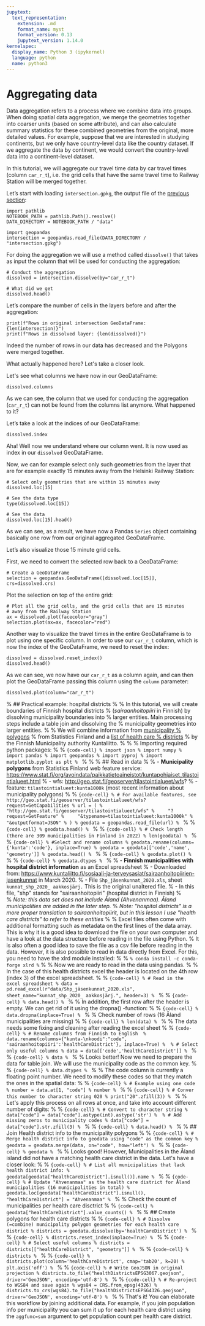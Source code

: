 ```yaml
---
jupytext:
  text_representation:
    extension: .md
    format_name: myst
    format_version: 0.13
    jupytext_version: 1.14.0
kernelspec:
  display_name: Python 3 (ipykernel)
  language: python
  name: python3
---
```


# Aggregating data

Data aggregation refers to a process where we combine data into groups. When
doing spatial data aggregation, we merge the geometries together into coarser
units (based on some attribute), and can also calculate summary statistics for
these combined geometries from the original, more detailed values. For example,
suppose that we are interested in studying continents, but we only have
country-level data like the country dataset. If we aggregate the data by
continent, we would convert the country-level data into a continent-level
dataset.

In this tutorial, we will aggregate our travel time data by car travel times
(column `car_r_t`), i.e. the grid cells that have the same travel time to
Railway Station will be merged together.

Let’s start with loading `intersection.gpkg`, the output file of the
[previous section](overlay-analysis):

```{code-cell} ipython3
import pathlib 
NOTEBOOK_PATH = pathlib.Path().resolve()
DATA_DIRECTORY = NOTEBOOK_PATH / "data"
```

```{code-cell} ipython3
import geopandas
intersection = geopandas.read_file(DATA_DIRECTORY / "intersection.gpkg")
```

For doing the aggregation we will use a method called `dissolve()` that takes
as input the column that will be used for conducting the aggregation:

```{code-cell} ipython3
# Conduct the aggregation
dissolved = intersection.dissolve(by="car_r_t")

# What did we get
dissolved.head()
```

Let’s compare the number of cells in the layers before and after the
aggregation:

```{code-cell} ipython3
print(f"Rows in original intersection GeoDataFrame: {len(intersection)}")
print(f"Rows in dissolved layer: {len(dissolved)}")
```

Indeed the number of rows in our data has decreased and the Polygons were
merged together.

What actually happened here? Let's take a closer look. 

Let's see what columns we have now in our GeoDataFrame:

```{code-cell} ipython3
dissolved.columns
```

As we can see, the column that we used for conducting the aggregation
(`car_r_t`) can not be found from the columns list anymore. What happened to
it?

Let’s take a look at the indices of our GeoDataFrame:

```{code-cell} ipython3
dissolved.index
```

Aha! Well now we understand where our column went. It is now used as index in
our `dissolved` GeoDataFrame. 

Now, we can for example select only such geometries from the layer that are for
example exactly 15 minutes away from the Helsinki Railway Station:

```{code-cell} ipython3
# Select only geometries that are within 15 minutes away
dissolved.loc[15]
```

```{code-cell} ipython3
# See the data type
type(dissolved.loc[15])
```

```{code-cell} ipython3
# See the data
dissolved.loc[15].head()
```

As we can see, as a result, we have now a Pandas `Series` object containing
basically one row from our original aggregated GeoDataFrame.

Let’s also visualize those 15 minute grid cells.

First, we need to convert the selected row back to a GeoDataFrame:

```{code-cell} ipython3
# Create a GeoDataFrame
selection = geopandas.GeoDataFrame([dissolved.loc[15]], crs=dissolved.crs)
```

Plot the selection on top of the entire grid:

```{code-cell} ipython3
# Plot all the grid cells, and the grid cells that are 15 minutes
# away from the Railway Station
ax = dissolved.plot(facecolor="gray")
selection.plot(ax=ax, facecolor="red")
```

Another way to visualize the travel times in the entire GeoDataFrame is to plot using one specific column. In order to use our `car_r_t` column, which is now the index of the GeoDataFrame, we need to reset the index:

```{code-cell} ipython3
dissolved = dissolved.reset_index()
dissolved.head()
```

As we can see, we now have our `car_r_t` as a column again, and can then plot the GeoDataFrame passing this column using the `column` parameter:

```{code-cell} ipython3
dissolved.plot(column="car_r_t")
```

% ## Practical example: hospital districts
% 
% In this tutorial, we will create boundaries of Finnish hospital districts
% (*sairaanhoitopiiri* in Finnish) by dissolving municipality boundaries into
% larger entities. Main processing steps include a table join and dissolving the
% municipality geometries into larger entities.
% 
% We will combine information from [municipality
% polygons](https://www.stat.fi/org/avoindata/paikkatietoaineistot/vaesto_tilastointialueittain.html)
% from Statistics Finland and a [list of health care
% districts](https://www.kuntaliitto.fi/sosiaali-ja-terveysasiat/sairaanhoitopiirien-jasenkunnat)
% by the Finnish Municipality authority Kuntaliitto.
% 
% 
% Importing required python packages:
% 
% ```{code-cell}
% import json
% import numpy
% import pandas
% import geopandas
% import pyproj
% import matplotlib.pyplot as plt
% ```
% 
% 
% ## Read in data
% 
% - **Municipality polygons** from Statistics Finland web feature service: https://www.stat.fi/org/avoindata/paikkatietoaineistot/kuntapohjaiset_tilastointialueet.html
%     - wfs: http://geo.stat.fi/geoserver/tilastointialueet/wfs?
%     - feature: `tilastointialueet:kunta1000k` (most recent information about municipality polygons)
% 
% ```{code-cell}
% # For available features, see http://geo.stat.fi/geoserver/tilastointialueet/wfs?request=GetCapabilities
% url = (
%     "http://geo.stat.fi/geoserver/tilastointialueet/wfs"
%     "?request=GetFeature"
%     "&typename=tilastointialueet:kunta1000k"
%     "&outputformat=JSON"
% )
% geodata = geopandas.read_file(url)
% ```
% 
% ```{code-cell}
% geodata.head()
% ```
% 
% ```{code-cell}
% # Check length (there are 309 municipalities in Finland in 2022)
% len(geodata)
% ```
% 
% ```{code-cell}
% #Select and rename columns
% geodata.rename(columns={'kunta':'code'}, inplace=True)
% geodata = geodata[['code','name', 'geometry']]
% geodata.head()
% ```
% 
% ```{code-cell}
% geodata.plot()
% ```
% 
% ```{code-cell}
% geodata.dtypes
% ```
% 
% - **Finnish municipalities with hospital district information** as an Excel spreadsheet 
%     - Downloaded from: https://www.kuntaliitto.fi/sosiaali-ja-terveysasiat/sairaanhoitopiirien-jasenkunnat in March 2020. 
%     - File `Shp_jäsenkunnat_2020.xls`, sheet `kunnat_shp_2020_ aakkosjärj.` This is the original unaltered file.
%     - In this file, "shp" stands for "sairaanhoitopiiri" (hospital district in Finnish)
%     
% *Note: this data set does not include Åland (Ahvenanmaa). Åland municipalities are added in the later step.*
% *Note: "hospital districts" is a more proper translation to sairaanhoitopiirit, but in this lesson I use "health care districts" to refer to these entities*
% 
% Excel files often come with additional formatting such as metadata on the first lines of the data array. This is why it is a good idea to download the file on your own computer and have a look at the data structure before reading in the file using Python.
% It is also often a good idea to save the file as a csv file before reading in the data. However, it is also possible to read in data directly from Excel. For this, you need to have the xlrd module installed:
% 
% ```
% conda install -c conda-forge xlrd
% ```
% 
% Now we are ready to read in the data using pandas.
% 
% In the case of this health districts excel the header is located on the 4th row (index 3) of the excel spreadsheet.
% 
% ```{code-cell}
% # Read in the excel spreadsheet
% data = pd.read_excel(r"data/Shp_jäsenkunnat_2020.xls", sheet_name="kunnat_shp_2020_ aakkosjärj.", header=3)
% ```
% 
% ```{code-cell}
% data.head()
% ```
% 
% In addition, the first row after the header is empty. We can get rid of it using the dropna() -function:
% 
% ```{code-cell}
% data.dropna(inplace=True)
% ```
% 
% Check number of rows (16 Åland municipalities are missing)
% 
% ```{code-cell}
% len(data)
% ```
% 
% The data needs some fixing and cleaning after reading the excel sheet
% 
% ```{code-cell}
% # Rename columns from Finnish to English 
% data.rename(columns={"kunta-\nkoodi":"code", 'sairaanhoitopiiri':'healthCareDistrict'}, inplace=True)
% 
% # Select only useful columns
% data = data[['code','healthCareDistrict']]
% ```
% 
% ```{code-cell}
% data
% ```
% 
% Looks better! Now we need to prepare the data for table join. We will use the municipality code as the common key.
% 
% ```{code-cell}
% data.dtypes
% ```
% 
% The code column is currently a floating point number. We need to modify these codes so that they match the ones in the spatial data:
% 
% ```{code-cell}
% # Example using one code
% number = data.at[1, "code"]
% number
% ```
% 
% ```{code-cell}
% # Conver this number to character string 020
% print("20".zfill(3))
% ```
% 
% Let's apply this process on all rows at once, and take into account different number of digits:
% 
% ```{code-cell}
% # Convert to character string
% data["code"] = data["code"].astype(int).astype('str')
% 
% # Add missing zeros to municipality codes
% data["code"] = data["code"].str.zfill(3)
% ```
% 
% ```{code-cell}
% data.head()
% ```
% 
% ## Join Health district info to the municipality polygons
% 
% ```{code-cell}
% # Merge health district info to geodata using "code" as the common key
% geodata = geodata.merge(data, on="code", how="left")
% ```
% 
% ```{code-cell}
% geodata
% ```
% 
% Looks good! However, Municipalities in the Åland island did not have a matching health care district in the data. Let's have a closer look:
% 
% ```{code-cell}
% # List all municipalities that lack health district info:
% geodata[geodata["healthCareDistrict"].isnull()].name
% ```
% 
% ```{code-cell}
% # Update "Ahvenanmaa" as the health care district for Åland municipalities (16 municipalities in total)
% geodata.loc[geodata["healthCareDistrict"].isnull(), "healthCareDistrict"] = "Ahvenanmaa"
% ```
% 
% Check the count of municipalities per health care disctrict
% 
% ```{code-cell}
% geodata["healthCareDistrict"].value_counts()
% ```
% 
% ## Create polygons for health care districts
% 
% ```{code-cell}
% # Dissolve (=combine) municipality polygon geometries for each health care district
% districts = geodata.dissolve(by='healthCareDistrict')
% ```
% 
% ```{code-cell}
% districts.reset_index(inplace=True)
% ```
% 
% ```{code-cell}
% # Select useful columns
% districts = districts[["healthCareDistrict", "geometry"]]
% ```
% 
% ```{code-cell}
% districts
% ```
% 
% ```{code-cell}
% districts.plot(column='healthCareDistrict', cmap='tab20', k=20)
% plt.axis('off')
% ```
% 
% ```{code-cell}
% # Write GeoJSON in original projection
% districts.to_file("healthDistrictsEPSG3067.geojson", driver='GeoJSON', encoding='utf-8')
% ```
% 
% ```{code-cell}
% # Re-project to WGS84 and save again
% wgs84 = CRS.from_epsg(4326)
% districts.to_crs(wgs84).to_file("healthDistrictsEPSG4326.geojson", driver='GeoJSON', encoding='utf-8')
% ```
% 
% That's it! You can elaborate this workflow by joining additional data. For example, if you join population info per municipality you can sum it up for each health care district using the `aggfunc=sum` argument to get population count per health care district.
